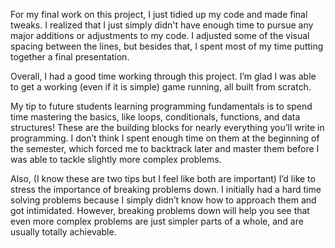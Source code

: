For my final work on this project, I just tidied up my code and made final tweaks. I realized that I just simply didn't have enough time to pursue any major additions or adjustments to my code. I adjusted some of the visual spacing between the lines, but besides that, I spent most of my time putting together a final presentation.

Overall, I had a good time working through this project. I’m glad I was able to get a working (even if it is simple) game running, all built from scratch. 

My tip to future students learning programming fundamentals is to spend time mastering the basics, like loops, conditionals, functions, and data structures! These are the building blocks for nearly everything you’ll write in programming. I don’t think I spent enough time on them at the beginning of the semester, which forced me to backtrack later and master them before I was able to tackle slightly more complex problems.

Also, (I know these are two tips but I feel like both are important) I’d like to stress the importance of breaking problems down. I initially had a hard time solving problems because I simply didn’t know how to approach them and got intimidated. However, breaking problems down will help you see that even more complex problems are just simpler parts of a whole, and are usually totally achievable. 
